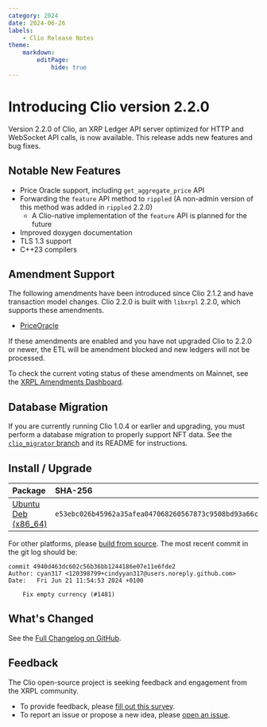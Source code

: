 ```yaml
---
category: 2024
date: 2024-06-26
labels:
    - Clio Release Notes
theme:
    markdown:
        editPage:
            hide: true
---
```

# Introducing Clio version 2.2.0

Version 2.2.0 of Clio, an XRP Ledger API server optimized for HTTP and WebSocket API calls, is now available. This release adds new features and bug fixes.

## Notable New Features

* Price Oracle support, including `get_aggregate_price` API
* Forwarding the `feature` API method to `rippled` (A non-admin version of this method was added in `rippled` 2.2.0)
    * A Clio-native implementation of the `feature` API is planned for the future
* Improved doxygen documentation
* TLS 1.3 support
* C++23 compilers

## Amendment Support

The following amendments have been introduced since Clio 2.1.2 and have transaction model changes. Clio 2.2.0 is built with `libxrpl` 2.2.0, which supports these amendments.

* [PriceOracle](https://xrpl.org/known-amendments.html#priceoracle)

If these amendments are enabled and you have not upgraded Clio to 2.2.0 or newer, the ETL will be amendment blocked and new ledgers will not be processed.

To check the current voting status of these amendments on Mainnet, see the [XRPL Amendments Dashboard](https://livenet.xrpl.org/amendments).

## Database Migration

If you are currently running Clio 1.0.4 or earlier and upgrading, you must perform a database migration to properly support NFT data. See the [`clio_migrator` branch](https://github.com/XRPLF/clio/tree/clio_migrator%402.0.0) and its README for instructions.

## Install / Upgrade

| Package | SHA-256 |
|:--------|:--------|
| [Ubuntu Deb (x86_64)](https://github.com/XRPLF/clio/releases/download/2.2.0/clio_2.2.0-1_amd64.deb) | `e53ebc026b45962a35afea047068260567873c9508bd93a66c5180fb4645059a` |

For other platforms, please [build from source](https://github.com/XRPLF/clio/releases/tag/2.2.0). The most recent commit in the git log should be:

```text
commit 4940d463dc602c56b36bb1244186e07e11e6fde2
Author: cyan317 <120398799+cindyyan317@users.noreply.github.com>
Date:   Fri Jun 21 11:54:53 2024 +0100

    Fix empty currency (#1481)
```

## What's Changed

See the [Full Changelog on GitHub](https://github.com/XRPLF/clio/compare/2.1.2...2.2.0).

## Feedback

The Clio open-source project is seeking feedback and engagement from the XRPL community.

- To provide feedback, please [fill out this survey](https://forms.gle/fnGPTUCAdmEzkFy57).
- To report an issue or propose a new idea, please [open an issue](https://github.com/XRPLF/clio/issues).
